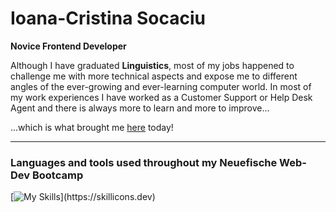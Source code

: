 # Ioana-Cristina Socaciu

**Novice Frontend Developer**

Although I have graduated **Linguistics**, most of my jobs happened to challenge me with more technical aspects and expose me to different angles of the ever-growing and ever-learning computer world. In most of my work experiences I have worked as a Customer Support or Help Desk Agent and there is always more to learn and more to improve...

...which is what brought me [here](https://www.neuefische.de/bootcamp/web-development) today!

---

### Languages and tools used throughout my Neuefische Web-Dev Bootcamp

[![My Skills](https://skillicons.dev/icons?i=js,html,css,react,nextjs,nodejs,git,md,mongodb,vercel,vscode,)](https://skillicons.dev)

